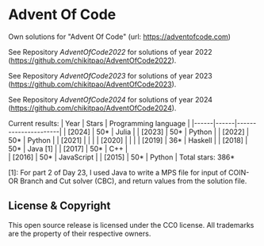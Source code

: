 Advent Of Code
===

Own solutions for "Advent Of Code" (url: https://adventofcode.com)

See Repository *AdventOfCode2022* for solutions of year 2022 (https://github.com/chikitpao/AdventOfCode2022).

See Repository *AdventOfCode2023* for solutions of year 2023 (https://github.com/chikitpao/AdventOfCode2023).

See Repository *AdventOfCode2024* for solutions of year 2024 (https://github.com/chikitpao/AdventOfCode2024).

Current results:
| Year | Stars | Programming language |
|------|------|----------------------|
| \[2024\] | 50\* | Julia |
| \[2023\] | 50\* | Python |
| \[2022\] | 50\* | Python |
| \[2021\] |  |  |
| \[2020\] |  |  |
| \[2019\] | 36\* | Haskell |
| \[2018\] | 50\* | Java [1] |
| \[2017\] | 50\* | C++ |  
| \[2016\] | 50\* | JavaScript |
| \[2015\] | 50\* | Python |
Total stars: 386\*

[1]: For part 2 of Day 23, I used Java to write a MPS file for input of COIN-OR Branch and Cut solver (CBC), and return values from the solution file.

License & Copyright
-------------------
This open source release is licensed under the CC0 license. All trademarks are the property of their respective owners.
